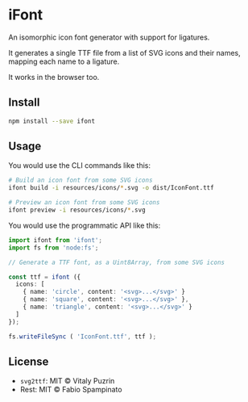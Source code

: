 # iFont

An isomorphic icon font generator with support for ligatures.

It generates a single TTF file from a list of SVG icons and their names, mapping each name to a ligature.

It works in the browser too.

## Install

```sh
npm install --save ifont
```

## Usage

You would use the CLI commands like this:

```sh
# Build an icon font from some SVG icons
ifont build -i resources/icons/*.svg -o dist/IconFont.ttf

# Preview an icon font from some SVG icons
ifont preview -i resources/icons/*.svg
```

You would use the programmatic API like this:

```ts
import ifont from 'ifont';
import fs from 'node:fs';

// Generate a TTF font, as a Uint8Array, from some SVG icons

const ttf = ifont ({
  icons: [
    { name: 'circle', content: '<svg>...</svg>' }
    { name: 'square', content: '<svg>...</svg>' },
    { name: 'triangle', content: '<svg>...</svg>' }
  ]
});

fs.writeFileSync ( 'IconFont.ttf', ttf );
```

## License

- `svg2ttf`: MIT © Vitaly Puzrin
- Rest: MIT © Fabio Spampinato

